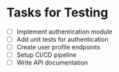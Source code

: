 # Tasks for Testing

- [ ] Implement authentication module
- [ ] Add unit tests for authentication
- [ ] Create user profile endpoints
- [ ] Setup CI/CD pipeline
- [ ] Write API documentation

